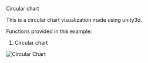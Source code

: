 Circular chart

This is a circular chart visualization made using unity3d.

Functions provided in this example:

1. Circular chart

![Circular Chart](https://github.com/ImmersiveAnalyticsUNCC/Immersive.Unity.Vis/blob/master/Circular_Heatchart/Circular_Heatchart_Example.png)
